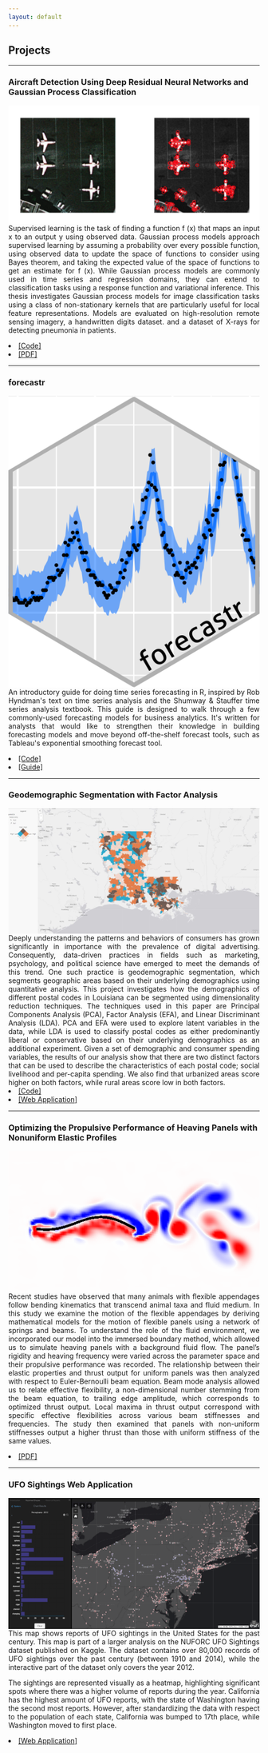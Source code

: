 ```yaml
---
layout: default
---
```


## Projects

***

### Aircraft Detection Using Deep Residual Neural Networks and Gaussian Process Classification

<img class = "img_custom" img src="images/aircraft.png" align="right" padding ="10px"/>

<div style="font-size:14px;text-align:justify;">

Supervised learning is the task of finding a function f (x) that maps an input x to an output y using observed data. Gaussian process models approach supervised learning by assuming a probability over every possible function, using observed data to update the space of functions to consider using Bayes theorem, and taking the expected value of the space of functions to get an estimate for f (x). While Gaussian process models are commonly used in time series and regression domains, they can extend to classification tasks using a response function and variational inference. This thesis investigates Gaussian process models for image classification tasks using a class of non-stationary kernels that are particularly useful for local feature representations. Models are evaluated on high-resolution remote sensing imagery, a handwritten digits dataset. and a dataset of X-rays for detecting pneumonia in patients.
<br>
<li><a href="https://github.com/hakeemtfrank/aircraft-detection" target="_blank">[Code]</a></li>
<li><a href="https://bit.ly/31CUGsh" target="_blank">[PDF]</a> </li>
</div>

---

### forecastr

<img class = "img_custom" img src="images/forecastr_sticker.png" align="right" padding ="10px"/>

<div style="font-size:14px;text-align:justify;">

An introductory guide for doing time series forecasting in R, inspired by Rob Hyndman's text on time series analysis and the Shumway & Stauffer time series analysis textbook. This guide is designed to walk through a few commonly-used forecasting models for business analytics. It's written for analysts that would like to strengthen their knowledge in building forecasting models and move beyond off-the-shelf forecast tools, such as Tableau's exponential smoothing forecast tool. 
<br>
<li><a href="https://github.com/hakeemtfrank/forecastr" target="_blank">[Code]</a></li>
<li><a href="https://hakeemtfrank.github.io/forecastr/" target="_blank">[Guide]</a> </li>
</div>

---
### Geodemographic Segmentation with Factor Analysis

<img class = "img_custom" img src="images/geodemo.jpg" align="right" padding ="10px"/>

<div style="font-size:14px;text-align:justify;">
<br>
Deeply understanding the patterns and behaviors of consumers has grown significantly in importance with the prevalence of digital advertising. Consequently, data-driven practices in fields such as marketing, psychology, and political science have emerged to meet the demands of this trend. One such practice is geodemographic segmentation, which segments geographic areas based on their underlying demographics using quantitative analysis. This project investigates how the demographics of different postal codes in Louisiana can be segmented using dimensionality reduction techniques. The techniques used in this paper are Principal Components Analysis (PCA), Factor Analysis (EFA), and Linear Discriminant Analysis (LDA). PCA and EFA were used to explore latent variables in the data, while LDA is used to classify postal codes as either predominantly liberal or conservative based on their underlying demographics as an additional experiment. Given a set of demographic and consumer spending variables, the results of our analysis show that there are two distinct factors that can be used to describe the characteristics of each postal code; social livelihood and per-capita spending. We also find that urbanized areas score higher on both factors, while rural areas score low in both factors.
<br>
<li><a href="https://github.com/hakeemtfrank/geodemographic-segmentation" target="_blank">[Code]</a></li>
<li><a href="https://bit.ly/2VPl2p0" target="_blank">[Web Application]</a></li>
</div>

---
### Optimizing the Propulsive Performance of Heaving Panels with Nonuniform Elastic Profiles

<img class = "img_custom" img src="images/panel.png" align="right" padding ="10px"/>

<div style="font-size:14px;text-align:justify;">

Recent studies have observed that many animals with flexible appendages follow bending kinematics that transcend animal taxa and fluid medium. In this study we examine the motion of the flexible appendages by deriving mathematical models for the motion of flexible panels using a network of springs and beams. To understand the role of the fluid environment, we incorporated our model into the immersed boundary method, which allowed us to simulate heaving panels with a background fluid flow. The panel’s rigidity and heaving frequency were varied across the parameter space and their propulsive performance was recorded. The relationship between their elastic properties and thrust output for uniform panels was then analyzed with respect to Euler-Bernoulli beam equation. Beam mode analysis allowed us to relate effective flexibility, a non-dimensional number stemming from the beam equation, to trailing edge amplitude, which corresponds to optimized thrust output. Local maxima in thrust output correspond with specific effective flexibilities across various beam stiffnesses and frequencies. The study then examined that panels with non-uniform stiffnesses output a higher thrust than those with uniform stiffness of the same values.
<br>
<li><a href="https://bit.ly/3kxLIFh" target="_blank">[PDF]</a></li>
</div>

---
### UFO Sightings Web Application

<img class = "img_custom" img src="images/aliens.png" align="right" padding ="10px"/>

<div style="font-size:14px;text-align:justify;">

This map shows reports of UFO sightings in the United States for the past century. This map is part of a larger analysis on the NUFORC UFO Sightings dataset published on Kaggle. The dataset contains over 80,000 records of UFO sightings over the past century (between 1910 and 2014), while the interactive part of the dataset only covers the year 2012.

The sightings are represented visually as a heatmap, highlighting significant spots where there was a higher volume of reports during the year. California has the highest amount of UFO reports, with the state of Washington having the second most reports. However, after standardizing the data with respect to the population of each state, California was bumped to 17th place, while Washington moved to first place.
<br>
<li><a href="https://arcg.is/1OjDbf" target="_blank">[Web Application]</a></li>
</div>

